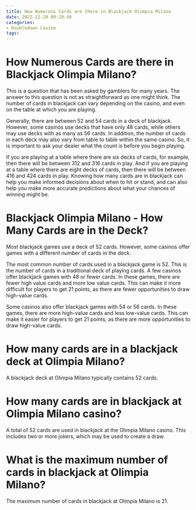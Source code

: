 ```yaml
---
title: How Numerous Cards are there in Blackjack Olimpia Milano 
date: 2022-12-20 09:19:49
categories:
- Doubledown Casino
tags:
---
```



#  How Numerous Cards are there in Blackjack Olimpia Milano? 

This is a question that has been asked by gamblers for many years. The answer to this question is not as straightforward as one might think. The number of cards in blackjack can vary depending on the casino, and even on the table at which you are playing.

Generally, there are between 52 and 54 cards in a deck of blackjack. However, some casinos use decks that have only 48 cards, while others may use decks with as many as 56 cards. In addition, the number of cards in each deck may also vary from table to table within the same casino. So, it is important to ask your dealer what the count is before you begin playing.

If you are playing at a table where there are six decks of cards, for example, then there will be between 312 and 316 cards in play. And if you are playing at a table where there are eight decks of cards, then there will be between 416 and 424 cards in play. Knowing how many cards are in blackjack can help you make informed decisions about when to hit or stand, and can also help you make more accurate predictions about what your chances of winning might be.

#  Blackjack Olimpia Milano - How Many Cards are in the Deck? 

Most blackjack games use a deck of 52 cards. However, some casinos offer games with a different number of cards in the deck. 

The most common number of cards used in a blackjack game is 52. This is the number of cards in a traditional deck of playing cards. A few casinos offer blackjack games with 48 or fewer cards. In these games, there are fewer high value cards and more low value cards. This can make it more difficult for players to get 21 points, as there are fewer opportunities to draw high-value cards. 

Some casinos also offer blackjack games with 54 or 56 cards. In these games, there are more high-value cards and less low-value cards. This can make it easier for players to get 21 points, as there are more opportunities to draw high-value cards.

#  How many cards are in a blackjack deck at Olimpia Milano?

A blackjack deck at Olimpia Milano typically contains 52 cards.

#  How many cards are in blackjack at Olimpia Milano casino?

A total of 52 cards are used in blackjack at the Olimpia Milano casino. This includes two or more jokers, which may be used to create a draw.

#  What is the maximum number of cards in blackjack at Olimpia Milano?

The maximum number of cards in blackjack at Olimpia Milano is 21.